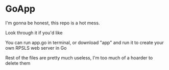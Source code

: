 # GoApp

I'm gonna be honest, this repo is a hot mess. 

Look through it if you'd like

You can run app.go in terminal, or download "app" and run it to create your own RPSLS web server in Go

Rest of the files are pretty much useless, I'm too much of a hoarder to delete them